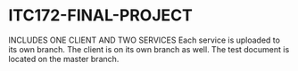 # ITC172-FINAL-PROJECT
INCLUDES ONE CLIENT AND TWO SERVICES
Each service is uploaded to its own branch.
The client is on its own branch as well.
The test document is located on the master branch.
